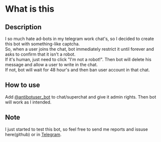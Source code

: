 # What is this

## Description

I so much hate ad-bots in my telegram work chat's, so I decided to create this bot with something-like captcha.  
So, when a user joins the chat, bot immediately restrict it until forever and asks to confirm that it isn't a robot.  
If it's human, just need to click "I'm not a robot!". Then bot will delete his message and allow a user to write in the chat.  
If not, bot will wait for 48 hour's and then ban user account in that chat.

## How to use

Add [@antibotuser_bot](https://t.me/antibotuser_bot) to chat/superchat and give it admin rights. Then bot will work as I intended.

## Note

I just started to test this bot, so feel free to send me reports and issuse here(github) or in [Telegram](https://t.me/ejnshtein).